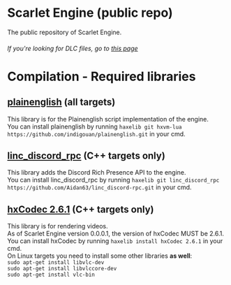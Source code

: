 # Scarlet Engine (public repo)

The public repository of Scarlet Engine.
###### If you're looking for DLC files, go to [this page](https://google.com)

# Compilation - Required libraries

## [plainenglish](https://github.com/indigouan/plainenglish) (all targets)
This library is for the Plainenglish script implementation of the engine.  
You can install plainenglish by running `haxelib git hxvm-lua https://github.com/indigouan/plainenglish.git` in your cmd.  

## [linc_discord_rpc](https://github.com/Aidan63/linc_discord-rpc) (C++ targets only)
This library adds the Discord Rich Presence API to the engine.  
You can install linc_discord_rpc by running `haxelib git linc_discord_rpc https://github.com/Aidan63/linc_discord-rpc.git` in your cmd.  

## [hxCodec 2.6.1](https://github.com/polybiusproxy/hxCodec) (C++ targets only)
This library is for rendering videos.  
As of Scarlet Engine version 0.0.0.1, the version of hxCodec MUST be 2.6.1.
You can install hxCodec by running `haxelib install hxCodec 2.6.1` in your cmd.  
On Linux targets you need to install some other libraries **as well**:  
`sudo apt-get install libvlc-dev`  
`sudo apt-get install libvlccore-dev`  
`sudo apt-get install vlc-bin`  
